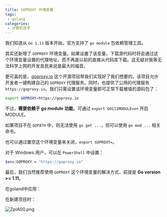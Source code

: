 ```yaml
---
title: GOPROXY 环境变量
tags:
 - golang
categories:
 - 计算机技术
---
```



我们知道从 `Go 1.11` 版本开始，官方支持了 `go module` 包依赖管理工具。
<!-- more -->

其实还新增了 `GOPROXY` 环境变量。如果设置了该变量，下载源代码时将会通过这个环境变量设置的代理地址，而不再是以前的直接从代码库下载。这无疑对我等无法科学上网的开发良民来说是最大的福音。

更可喜的是，[goproxy.io](https://github.com/goproxyio/goproxy) 这个开源项目帮我们实现好了我们想要的。该项目允许开发者一键构建自己的 `GOPROXY` 代理服务。同时，也提供了公用的代理服务 `https://goproxy.io`，我们只需设置该环境变量即可正常下载被墙的源码包了：

```sh
export GOPROXY=https://goproxy.io
```

不过，**需要依赖于 go module 功能**。可通过 `export GO111MODULE=on` 开启 MODULE。

如果项目不在 `GOPATH` 中，则无法使用 `go get ...`，但可以使用 `go mod ...` 相关命令。

也可以通过置空这个环境变量来关闭，`export GOPROXY=`。

对于 Windows 用户，可以在 `PowerShell` 中设置：

```sh
$env:GOPROXY = "https://goproxy.io"
```

最后，我们当然推荐使用 `GOPROXY` 这个环境变量的解决方式，前提是 **Go version >= 1.11**。

在goland中应用：

在新建项目时：

![ZpIA00.png](https://s2.ax1x.com/2019/06/22/ZpIA00.png)